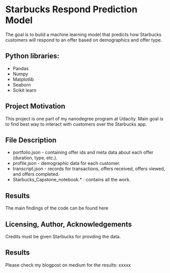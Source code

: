 # Starbucks Respond Prediction Model
The goal is to build a machine learning model that predicts how Starbucks customers will respond to an offer based on demographics and offer type.

## Python libraries:
- Pandas
- Numpy
- Matplotlib
- Seaborn
- Scikit learn

## Project Motivation
This project is one part of my nanodegree program at Udacity. Main goal is to find best way to interact with customers over the Starbucks app.

## File Description
- portfolio.json - containing offer ids and meta data about each offer (duration, type, etc.).
- profile.json - demographic data for each customer.
- transcript.json - records for transactions, offers received, offers viewed, and offers completed.
- Starbucks_Capstone_notebook.* : contains all the work.

## Results
The main findings of the code can be found here

## Licensing, Author, Acknowledgements
Credits must be given Starbucks for provding the data.

## Results
Please check my blogpost on medium for the results: xxxxx
